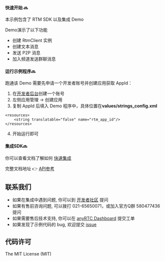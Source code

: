 #### 快速开始 🔜

本示例包含了 RTM  SDK 以及集成 Demo

Demo演示了以下功能

- 创建 RtmClient 实例
- 创建文本消息
- 发送 P2P 消息
- 加入频道发送群聊消息



#### 运行示例程序🔜

跑通该 Demo 需要先申请一个开发者账号并创建应用获取 AppId：

1. 在[开发者后台](https://console.anyrtc.io/signin/)创建一个账号
2. 左侧应用管理 -> 创建应用
3. 复制 AppId 后填入 Demo 程序中，具体位置在**values/strings_config.xml**

```
<resources>
    <string translatable="false" name="rtm_app_id"/>
</resources>
```

4. 开始运行即可



#### 集成SDK🔜

你可以查看文档了解如何 [快速集成](https://docs.anyrtc.io/rtm-android/docs/quickstart)

完整文档地址 👉 [API参考](https://docs.anyrtc.io/rtm-android/docs/androidoverview)



## 联系我们

- 如果在集成中遇到问题, 你可以到 [开发者社区](https://bbs.anyrtc.io/) 提问
- 如果有售前咨询问题, 可以拨打 021-65650071，或加入官方Q群 580477436 提问
- 如果需要售后技术支持, 你可以在 [anyRTC Dashboard](https://console.anyrtc.io/) 提交工单
- 如果发现了示例代码的 bug, 欢迎提交 [issue](https://github.com/anyRTC/ArRTM-Android/issues)

## 代码许可

The MIT License (MIT)